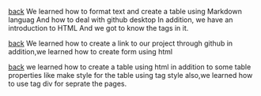 [back](../README.md)
We learned how to format text and create a table using Markdown languag
And how to deal with github desktop
In addition, we have an introduction to HTML
And we got to know the tags in it.

[back](../README.md)
We learned how to create a link to our project through github
in addition,we learned how to create form using html

[back](../README.md)
we learned how to create a table using html
in addition to some table properties
like make style for the table using tag style
also,we learned how to use tag div for seprate the pages.

